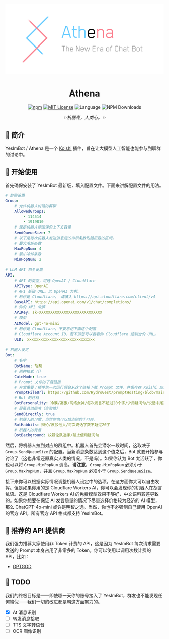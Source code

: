 <div align="center">
    <img src="https://raw.githubusercontent.com/HydroGest/YesImBot/main/logo.png"/>

<h1 id="koishi">Athena</h1>

[![npm](https://img.shields.io/npm/v/koishi-plugin-yesimbot?style=flat-square)](https://www.npmjs.com/package/koishi-plugin-yesimbot) [![MIT License](https://img.shields.io/badge/license-MIT-blue.svg?style=flat)](http://choosealicense.com/licenses/mit/) ![Language](https://img.shields.io/badge/language-TypeScript-brightgreen) ![NPM Downloads](https://img.shields.io/npm/dw/koishi-plugin-yesimbot)

*✨机器壳，人类心。✨*

</div>

## 🎐 简介

YesImBot / Athena 是一个 [Koishi](https://koishi.chat/zh-CN/) 插件，旨在让大模型人工智能也能参与到聊群的讨论中。

## 🌈 开始使用

首先确保安装了 YesImBot 最新版，填入配置文件。下面来讲解配置文件的用法。

```yaml
# 群聊设置
Group:
    # 允许机器人说话的群聊
    AllowedGroups:
        - 114514
        - 1919810
    # 规定机器人能阅读的上下文数量
    SendQueueSize: 7
    # 以下是每次机器人发送消息后的冷却条数取随机数的区间。
    # 最大冷却条数
    MaxPopNum: 4
    # 最小冷却条数
    MinPopNum: 2

# LLM API 相关设置
API:
    # API 的类型，可选 OpenAI / Cloudflare
    APIType: OpenAI
    # API 基础 URL。以 OpenAI 为例。
    # 若你是 Cloudflare， 请填入 https://api.cloudflare.com/client/v4
    BaseAPI: https://api.openai.com/v1/chat/completions/
    # 你的 API 令牌
    APIKey: sk-XXXXXXXXXXXXXXXXXXXXXXXXXXXX
    # 模型
    AIModel: gpt-4o-mini
    # 若你是 Cloudflare，不要忘记下面这个配置
    # Cloudflare Account ID，若不清楚可以看看你 Cloudflare 控制台的 URL。
    UID:　xxxxxxxxxxxxxxxxxxxxxxxxxxxxxx

# 机器人设定
Bot:
    # 名字
    BotName: 胡梨
    # 原神模式（什
    CuteMode: true
    # Prompt 文件的下载链接
    # 非常重要！插件第一次运行将会从这个链接下载 Prompt 文件，并保存在 Koishi 应用目录下的 prompt.mdt
    PromptFileUrl: https://github.com/HydroGest/promptHosting/blob/main/prompt.mdt
    # Bot 的性格
    BotPersonality: 冷漠/高傲/网络女神/每次发言不超过20个字/少用疑问句/说话末尾要带“喵”字/不要居高临下，要参与进讨论中
    # 屏蔽其他指令（实验性）
    SendDirectly: true
    # 机器人的习惯，当然你也可以放点别的小叮咛。
    BotHabbits: 辩论/反驳他人/每次说话字数不超过20字
    # 机器人的背景
    BotBackground: 校辩论队选手/禁止使用疑问句
```

然后，将机器人拉到对应的群组中。机器人首先会潜水一段时间，这取决于 `Group.SendQueueSize` 的配置。当新消息条数达到这个值之后，Bot 就要开始参与讨论了（这也非常还原真实人类的情况，不是吗）。如果你认为 Bot 太活跃了，你也可以将 `Group.MinPopNum` 调高。**请注意**，`Group.MinPopNum` 必须小于 `Group.MaxPopNum`，并且 `Group.MaxPopNum` 必须小于 `Group.SendQueueSize`。

接下来你可以根据实际情况调整机器人设定中的选项。在这方面你大可以自由发挥。但是如果你用的是 Cloudflare Workers AI，你可以会发现你的机器人在胡言乱语。这是 Cloudflare Workers AI 的免费模型效果不够好，中文语料较差导致的。如果你想要在保证 AI 发言质量的情况下尽量选择价格较为经济的 AI 模型，那么 ChatGPT-4o-mini 或许是明智之选。当然，你也不必强制自己使用 OpenAI 的官方 API，所有官方 API 格式都支持 YesImBot。

## 🌼 推荐的 API 提供商

我们强力推荐大家使用非 Token 计费的 API，这是因为 YesImBot 每次请求需要发送的 Prompt 本身占用了非常多的 Token。你可以使用以调用次数计费的 API，比如：

- [GPTGOD](https://gptgod.online/#/register?invite_code=envrd6lsla9nydtipzrbvid2r)

## 🍧 TODO

我们的终极目标是——即使哪一天你的账号接入了 YesImBot，群友也不能发现任何端倪——我们一切的改进都是朝这方面努力的。

- [x] At 消息识别
- [ ] 转发消息拾取
- [ ] TTS 文字转语音
- [ ] OCR 图像识别
